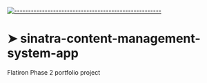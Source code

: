 <!-- ⚠️ This README has been generated from the file(s) "blueprint.md" ⚠️-->
[![-----------------------------------------------------](https://raw.githubusercontent.com/andreasbm/readme/master/assets/lines/colored.png)](#sinatra-content-management-system-app)

# ➤ sinatra-content-management-system-app
Flatiron Phase 2 portfolio project


